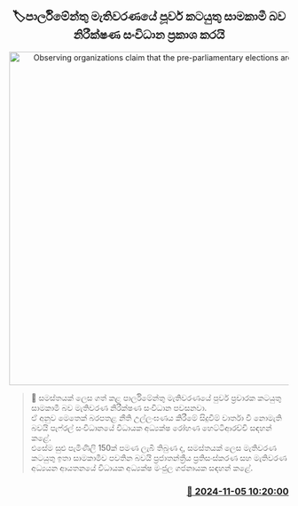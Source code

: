 <p align='center'><b><h2 align='center' title='Observing organizations claim that the pre-parliamentary elections are peaceful'>🏷පාර්ලිමේන්තු මැතිවරණයේ පූර්ව කටයුතු සාමකාමී බව නිරීක්ෂණ සංවිධාන ප්‍රකාශ කරයි</h2></b></p>
<p align='center'><img src='https://helakuru.sgp1.cdn.digitaloceanspaces.com/esana/images/lib/parliment-election.jpg' width='600' alt='Observing organizations claim that the pre-parliamentary elections are peaceful'></p>

>📝 සමස්තයක් ලෙස ගත් කළ පාර්ලිමේන්තු මැතිවරණයේ පුර්ව ප්‍රචාරක කටයුතු සාමකාමී බව මැතිවරණ නිරීක්ෂණ සංවිධාන පවසනවා.<br>ඒ අනුව මෙතෙක් බරපතළ නීති උල්ලංඝණය කිරීමේ සිදුවීම් වාර්තා වී නොමැති බවයි පැෆ්රල් සංවිධානයේ විධායක අධ්‍යක්ෂ රෝහණ හෙට්ටිආරච්චි සඳහන් කළේ.<br>එසේම සුළු පැමිණිලි 150ක් පමණ ලැබී තිබුණ ද, සමස්තයක් ලෙස මැතිවරණ කටයුතු ඉතා සාමකාමීව පවතින බවයි ප්‍රජාතන්ත්‍රීය ප්‍රතිසංස්කරණ සහ මැතිවරණ අධ්‍යය​න ආයතනයේ විධායක අධ්‍යක්ෂ මංජුල ගජනායක සඳහන් කළේ.<br>

<h3 align='right'><a href='https://www.helakuru.lk/esana/p/104757/'>📅 2024-11-05 10:20:00</a></h3>
